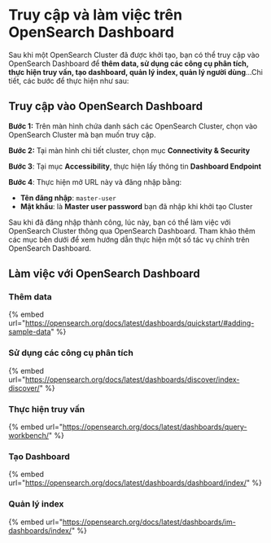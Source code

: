 # Truy cập và làm việc trên OpenSearch Dashboard

Sau khi một OpenSearch Cluster đã được khởi tạo, bạn có thể truy cập vào OpenSearch Dashboard để **thêm data, sử dụng các công cụ phân tích, thực hiện truy vấn, tạo dashboard, quản lý index, quản lý người dùng**...Chi tiết, các bước để thực hiện như sau:

## Truy cập vào OpenSearch Dashboard

**Bước 1:** Trên màn hình chứa danh sách các OpenSearch Cluster, chọn vào OpenSearch Cluster mà bạn muốn truy cập.

**Bước 2:** Tại màn hình chi tiết cluster, chọn mục **Connectivity & Security**

**Bước 3**: Tại mục **Accessibility**, thực hiện lấy thông tin **Dashboard Endpoint**

**Bước 4**: Thực hiện mở URL này và đăng nhập bằng:

* **Tên đăng nhập**: `master-user`
* **Mật khẩu**: là **Master user password** bạn đã nhập khi khởi tạo Cluster

Sau khi đã đăng nhập thành công, lúc này, bạn có thể làm việc với OpenSearch Cluster thông qua OpenSearch Dashboard. Tham khảo thêm các mục bên dưới để xem hướng dẫn thực hiện một số tác vụ chính trên OpenSearch Dashboard.

## Làm việc với OpenSearch Dashboard

### Thêm data

{% embed url="https://opensearch.org/docs/latest/dashboards/quickstart/#adding-sample-data" %}

### Sử dụng các công cụ phân tích

{% embed url="https://opensearch.org/docs/latest/dashboards/discover/index-discover/" %}

### Thực hiện truy vấn

{% embed url="https://opensearch.org/docs/latest/dashboards/query-workbench/" %}

### Tạo Dashboard

{% embed url="https://opensearch.org/docs/latest/dashboards/dashboard/index/" %}

### Quản lý index

{% embed url="https://opensearch.org/docs/latest/dashboards/im-dashboards/index/" %}
